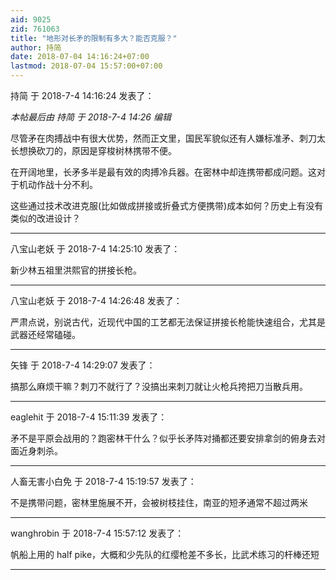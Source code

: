 ```yaml
---
aid: 9025
zid: 761063
title: "地形对长矛的限制有多大？能否克服？"
author: 持简
date: 2018-07-04 14:16:24+07:00
lastmod: 2018-07-04 15:57:00+07:00
---
```


持简 于 2018-7-4 14:16:24 发表了：

_本帖最后由 持简 于 2018-7-4 14:26 编辑_

尽管矛在肉搏战中有很大优势，然而正文里，国民军貌似还有人嫌标准矛、刺刀太长想换砍刀的，原因是穿梭树林携带不便。

在开阔地里，长矛多半是最有效的肉搏冷兵器。在密林中却连携带都成问题。这对于机动作战十分不利。

这些通过技术改进克服(比如做成拼接或折叠式方便携带)成本如何？历史上有没有类似的改进设计？

---

八宝山老妖 于 2018-7-4 14:25:10 发表了：

新少林五祖里洪熙官的拼接长枪。

---

八宝山老妖 于 2018-7-4 14:26:48 发表了：

严肃点说，别说古代，近现代中国的工艺都无法保证拼接长枪能快速组合，尤其是武器还经常磕碰。

---

矢锋 于 2018-7-4 14:29:07 发表了：

搞那么麻烦干嘛？刺刀不就行了？没搞出来刺刀就让火枪兵挎把刀当散兵用。

---

eaglehit 于 2018-7-4 15:11:39 发表了：

矛不是平原会战用的？跑密林干什么？似乎长矛阵对捅都还要安排拿剑的俯身去对面近身刺杀。

---

人畜无害小白免 于 2018-7-4 15:19:57 发表了：

不是携带问题，密林里施展不开，会被树枝挂住，南亚的短矛通常不超过两米

---

wanghrobin 于 2018-7-4 15:57:12 发表了：

帆船上用的 half pike，大概和少先队的红缨枪差不多长，比武术练习的杆棒还短

---
